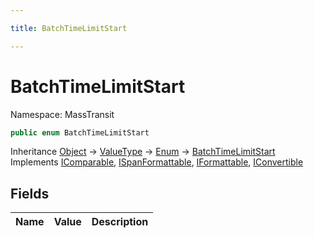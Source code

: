 ```yaml
---

title: BatchTimeLimitStart

---
```


# BatchTimeLimitStart

Namespace: MassTransit

```csharp
public enum BatchTimeLimitStart
```

Inheritance [Object](https://learn.microsoft.com/en-us/dotnet/api/system.object) → [ValueType](https://learn.microsoft.com/en-us/dotnet/api/system.valuetype) → [Enum](https://learn.microsoft.com/en-us/dotnet/api/system.enum) → [BatchTimeLimitStart](../masstransit/batchtimelimitstart)<br/>
Implements [IComparable](https://learn.microsoft.com/en-us/dotnet/api/system.icomparable), [ISpanFormattable](https://learn.microsoft.com/en-us/dotnet/api/system.ispanformattable), [IFormattable](https://learn.microsoft.com/en-us/dotnet/api/system.iformattable), [IConvertible](https://learn.microsoft.com/en-us/dotnet/api/system.iconvertible)

## Fields

| Name | Value | Description |
| --- | --: | --- |
